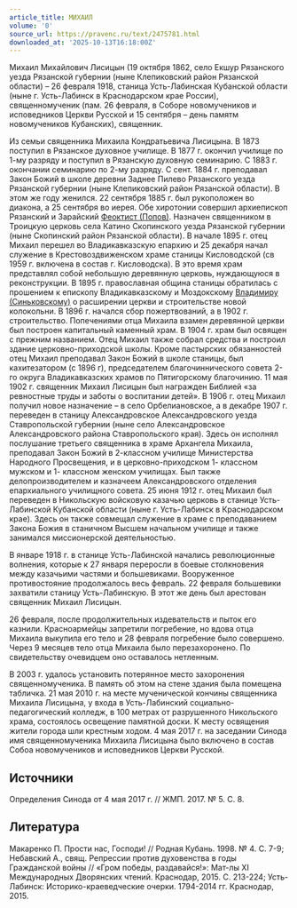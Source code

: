```yaml
---
article_title: МИХАИЛ
volume: '0'
source_url: https://pravenc.ru/text/2475781.html
downloaded_at: '2025-10-13T16:18:00Z'
---
```


Михаил Михайлович Лисицын (19 октября 1862, село Екшур Рязанского уезда Рязанской губернии (ныне Клепиковский район Рязанской области) – 26 февраля 1918, станица Усть-Лабинская Кубанской области (ныне г. Усть-Лабинск в Краснодарском крае России), священномученик (пам. 26 февраля, в Соборе новомучеников и исповедников Церкви Русской и 15 сентября – день памятм новомучеников Кубанских), священник.

Из семьи священника Михаила Кондратьевича Лисицына. В 1873 поступил в Рязанское духовное училище. В 1877 г. окончил училище по 1-му разряду и поступил в Рязанскую духовную семинарию. С 1883 г. окончании семинарию по 2-му разряду. С сент. 1884 г. преподавал Закон Божий в школе деревни Заднее Пилево Рязанского уезда Рязанской губернии (ныне Клепиковский район Рязанской области). В этом же году женился.
22 сентября 1885 г. был рукоположен во диакона, а 25 сентября во иерея. Обе хиротонии совершил архиепископ Рязанский и Зарайский [Феоктист (Попов)](<https://pravenc.ru/text/Феоктист (Попов).html>). Назначен священником в Троицкую церковь села Катино Скопинского уезда Рязанской губернии (ныне Скопинский район Рязанской области).
В начале 1895 г. отец Михаил перешел во Владикавказскую епархию и 25 декабря начал служение в Крестовоздвиженском храме станицы Кисловодской (св 1959 г. включена в состав г. Кисловодска). В это время храм представлял собой небольшую деревянную церковь, нуждающуюся в реконструкции. В 1895 г. православная община станицы обратилась с прошением к епископу Владикавказскому и Моздокскому [Владимиру (Синьковскому)](<https://pravenc.ru/text/Владимиру (Синьковскому).html>) о расширении церкви и строительстве новой колокольни. В 1896 г. начался сбор пожертвований, а в 1902 г. строительство. Попечениями отца Михаила взамен деревянной церкви был построен капитальный каменный храм. В 1904 г. храм был освящен с прежним названием. Отец Михаил также собрал средства и построил здание церковно-приходской школы. Кроме пастырских обязанностей отец Михаил преподавал Закон Божий в школе станицы, был кахитезатором (с 1896 г), председателем благочиннического совета 2-го округа Владикавказских храмов по Пятигорскому благочинию. 11 мая 1902 г. священник Михаил Лисицын был награжден Библией «за ревностные труды и заботы о воспитании детей».
В 1906 г. отец Михаил получил новое назначение – в село Орбелиановское, а в декабре 1907 г. переведен в станицу Александровское Александровского уезда Ставропольской губернии (ныне село Александровское Александровского района Ставропольского края). Здесь он исполнял послушание третьего священника в храме Архангела Михаила, преподавал Закон Божий в 2-классном училище Министерства Народного Просвещения, и в церковно-приходском 1- классном мужском и 1- классном женском училищах. Был также делопроизводителем и казначеем Александровского отделения епархиального училищного совета.
25 июня 1912 г. отец Михаил был переведен в Никольскую войсковую казачью церковь в станице Усть-Лабинской Кубанской области (ныне г. Усть-Лабинск в Краснодарском крае). Здесь он также совмещал служение в храме с преподаванием Закона Божия в станичном Высшем начальном училище и также занимался миссионерской деятельностью.

В январе 1918 г. в станице Усть-Лабинской начались революционные волнения, которые к 27 января переросли в боевые столкновения между казачьими частями и большевиками. Вооруженное противостояние продолжалось весь февраль. 22 февраля большевики захватили станицу Усть-Лабинскую. В этот же день был арестован священник Михаил Лисицын.

26 февраля, после продолжительных издевательств и пыток его казнили. Красноармейцы запретили погребение, но вдова отца Михаила выкупила его тело и 28 февраля погребение было совершено. Через 9 месяцев тело отца Михаила было перезахоронено. По свидетельству очевидцем оно оставалось нетленным.

В 2003 г. удалось установить потерянное место захоронения священномученика. В память об этом на стене здания была помещена табличка.
21 мая 2010 г. на месте мученической кончины священника Михаила Лисицына, у входа в Усть-Лабинский социально-педагогический колледж, в 100 метрах от разрушенного Никольского храма, состоялось освещение памятной доски. К месту освящения жители города шли крестным ходом.
4 мая 2017 г. на заседании Синода имя священномученика Михаила Лисицына было включено в состав Собоа новомучеников и исповедников Церкви Русской.

## Источники

Определения Синода от 4 мая 2017 г. // ЖМП. 2017. № 5. С. 8.

## Литература

Макаренко П. Прости нас, Господи! // Родная Кубань. 1998. № 4. С. 7-9; Небавский А., свящ. Репрессии против духовенства в годы Гражданской войны // «Гром победы, раздавайся!»: Мат-лы XI Международных Дворянских чтений. Краснодар, 2015. С. 213-224; Усть-Лабинск: Историко-краеведческие очерки. 1794-2014 гг. Краснодар, 2015.

